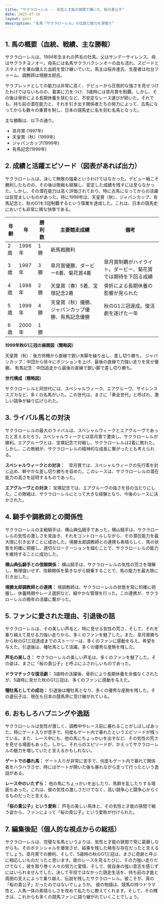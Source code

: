 ```yaml
---
title: "サクラローレル -  気性と才能の狭間で輝いた、桜の貴公子"
date: 2025-07-16
layout: post
description: "名馬『サクラローレル』の伝説と魅力を深堀り"
---
```


## 1. 馬の概要（血統、戦績、主な勝鞍）

サクラローレルは、1994年生まれの芦毛の牡馬。父はサンデーサイレンス、母はサクラチヨノオー。母系には名馬サクラバクシンオーの血も流れ、スピードとスタミナを兼ね備えた血統を受け継いでいた。馬主は桜井進氏、生産者は社台ファーム、調教師は境勝太郎氏。

サラブレッドとしての能力は非常に高く、デビューから圧倒的な強さを見せつけたわけではないものの、着実に力をつけ、3歳時には皐月賞を制覇。しかし、その後は骨折による長期休養を挟むなど、不安定なレース運びが続いた。それでも、持ち前の潜在能力と、それを引き出す関係者たちの努力によって、古馬になってからも数々の重賞を制し、日本の競馬史に名を刻む名馬となった。

主な勝鞍は、以下の通り。

* 皐月賞 (1997年)
* 天皇賞（秋）(1999年)
* ジャパンカップ(1999年)
* 有馬記念(1999年)


## 2. 成績と活躍エピソード（図表があれば出力）

サクラローレルは、決して無敗の強豪というわけではなかった。デビュー戦こそ勝利したものの、その後は敗戦も経験し、安定した成績を残すには至らなかった。しかし、その潜在能力は高く評価されており、特に古馬になってからの活躍は目覚ましいものがあった。特に1999年は、天皇賞（秋）、ジャパンカップ、有馬記念と、秋のG1を3冠制覇するという偉業を達成した。これは、日本の競馬史においても非常に稀な快挙である。


| 年齢 | 年 | 勝利数 | 主要競走成績 | 備考 |
|---|---|---|---|---|
| 2歳 | 1996年 | 1勝 |  新馬戦勝利 |  |
| 3歳 | 1997年 | 3勝 | 皐月賞優勝、ダービー6着、菊花賞4着 | 皐月賞制覇がハイライト。ダービー、菊花賞では期待を下回る成績 |
| 4歳 | 1998年 | 2勝 |  天皇賞（春）5着、宝塚記念2着 |  骨折による長期休養の影響が見られた |
| 5歳 | 1999年 | 4勝 | 天皇賞（秋）優勝、ジャパンカップ優勝、有馬記念優勝 |  秋のG1三冠達成。復活劇を遂げた一年 |
| 6歳 | 2000年 | 1勝 |  |  |


**1999年秋G1三冠の展開図（簡略図）**

天皇賞（秋）：後方待機から直線で鋭い末脚を繰り出し、差し切り勝ち。
ジャパンカップ：中団から徐々にポジションを上げ、最後の直線で力強い走りを見せ優勝。
有馬記念：中団追走から最後の直線で鋭い脚で差し切り勝ち。

**世代構成（簡略図）**

サクラローレルと同世代には、スペシャルウィーク、エアグルーヴ、サイレンススズカなど、多くの名馬がいた。この世代は、まさに「黄金世代」と呼ばれ、激しい競争が繰り広げられた。


## 3. ライバル馬との対決

サクラローレルの最大のライバルは、スペシャルウィークとエアグルーヴであったと言えるだろう。スペシャルウィークとは皐月賞で激突し、サクラローレルが勝利。エアグルーヴとは、宝塚記念で対戦し、サクラローレルは2着に敗れた。しかし、この敗戦が、サクラローレルの精神的な成長に繋がったとも考えられる。


**スペシャルウィークとの対決：**　皐月賞では、スペシャルウィークの先行策を封じ込め、鮮やかな差し切り勝ちを収めた。このレースは、サクラローレルの潜在能力の高さを証明するものであった。

**エアグルーヴとの対決：** 宝塚記念では、エアグルーヴの強さを目の当たりにした。この敗戦は、サクラローレルにとって大きな経験となり、今後のレースに活かされた。


## 4. 騎手や調教師との関係性

サクラローレルの主戦騎手は、横山典弘騎手であった。横山騎手は、サクラローレルの気性の激しさを見抜き、それをコントロールしながら、その潜在能力を最大限に引き出すことに成功した。境勝太郎調教師との連携も素晴らしく、馬の状態を的確に把握し、適切なローテーションを組むことで、サクラローレルの能力を維持することに成功した。


**横山典弘騎手との信頼関係：**  横山騎手は、サクラローレルの気性の荒さを理解し、無理強いせず、信頼関係を築きながら騎乗することで、馬の能力を最大限に引き出した。

**境勝太郎調教師との連携：** 境調教師は、サクラローレルの状態を常に的確に把握し、休養時期やレース選択など、細やかな管理を行った。この連携が、サクラローレルの晩年の活躍に繋がった。


## 5. ファンに愛された理由、引退後の話

サクラローレルは、その美しい芦毛と、時に見せる気性の荒さ、そして、それを乗り越えて見せる力強い走りから、多くのファンを魅了した。また、皐月賞勝ちから秋のG1三冠達成までのストーリーは、多くのファンに感動を与え、希望を与えた。引退後は、種牡馬として活躍。多くの優秀な産駒を残した。


**芦毛の美しさ：**  サクラローレルの美しい芦毛は、多くのファンを魅了した。その姿は、まさに「桜の貴公子」と呼ぶにふさわしいものであった。

**ドラマチックな復活劇：**  3歳時の活躍後、骨折により長期休養を余儀なくされたが、5歳時に見せた秋のG1三冠は、多くのファンに感動を与えた。

**種牡馬としての成功：**  引退後は種牡馬となり、多くの優秀な産駒を残した。その遺伝子は、現在も日本の競馬界に受け継がれている。


## 6. おもしろハプニングや逸話

サクラローレルは気性が激しく、調教中やレース前に暴れることがしばしばあった。特にゲート入りが苦手で、何度もゲート内で暴れたというエピソードが残っている。また、レース中にも、他の馬にちょっかいを出すなど、その気性の荒さを見せる場面もあった。しかし、それらのエピソードが、かえってサクラローレルの魅力を増していたと言えるかもしれない。


**ゲートでの暴れ馬：**  ゲート入りが非常に苦手で、何度もゲート内で暴れて関係者をハラハラさせ、時にはゲートが開いた後も暴れながら走って行ったという逸話がある。

**レース中のいたずら：**  他の馬にちょっかいを出したり、馬群を乱したりする場面もあった。これは、彼の気性の激しさだけでなく、高い競争心と闘争心からくるものだったと言える。

**「桜の貴公子」という愛称：**  芦毛の美しい馬体と、その気性と才能の狭間で戦う姿から、ファンによって「桜の貴公子」という愛称が付けられた。


## 7. 編集後記（個人的な視点からの総括）

サクラローレルは、完璧な名馬というよりは、気性と才能の狭間で常に葛藤しながらも、そのポテンシャルを爆発させ、結果を残した稀有な存在だったと言えるでしょう。皐月賞での勝利、そして、5歳時の秋のG1三冠は、まさに奇跡と呼ぶに相応しいものだったと思います。彼のレースを見るたびに、その力強い走りだけでなく、彼を取り巻く人々の努力と愛情、そして、彼自身の強い意志を感じずにはいられませんでした。決して平坦ではなかった競走生活を、持ち前の才能と周囲の支えによって乗り越え、伝説を残したサクラローレル。彼こそが、真の「桜の貴公子」だったのではないでしょうか。  彼の物語は、競馬の持つドラマ性と、人馬一体の素晴らしさを改めて私たちに教えてくれます。そして、その輝きは、これからも多くの競馬ファンに語り継がれていくことでしょう。
